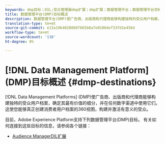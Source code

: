 ```yaml
---
keywords: dmp目标；DIL;受众管理器dmp扩展；dmp扩展；数据管理平台；数据管理平台目标
title: 数据管理平台(DMP)目标概述
description: 数据管理平台(DMP)使广告商、出版商和代理商能够构建独特的受众用户档案，确定其最有价值的细分，并跨任何数字渠道使用它们。 这使您能够真正创建消费者用户档案的360视图，构建并激活有意义的受众。
translation-type: tm+mt
source-git-commit: e13a19640208697665b0a7e0106def33fd1e456d
workflow-type: tm+mt
source-wordcount: '138'
ht-degree: 0%

---
```



# [!DNL Data Management Platform] (DMP)目标概述  {#dmp-destinations}

[!DNL Data Management Platforms] (DMP)使广告商、出版商和代理商能够构建独特的受众用户档案，确定其最有价值的细分，并在任何数字渠道中使用它们。这使您能够真正创建消费者用户档案的360视图，构建并激活有意义的受众。

目前，Adobe Experience Platform支持下列数据管理平台(DMP)目标。 有关如何连接到这些目标的信息，请参阅各个链接：

- [Audience ManagerDIL扩展](./aam-dil-extension.md)
